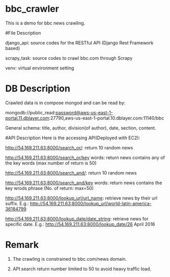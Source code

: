# bbc_crawler
This is a demo for bbc news crawling.



#File Description

django_api: source codes for the RESTful API (Django Rest Framework based)

scrapy_task: source codes to crawl bbc.com through Scrapy

venv: virtual environment setting


# DB Description
Crawled data is in compose mongod and can be read by:

mongodb://public_read:password@aws-us-east-1-portal.11.dblayer.com:27790,aws-us-east-1-portal.10.dblayer.com:11140/bbc

General schema: title, author, division(of author), date, section, content.

#API Description
Here is the accessing API(Deployed with EC2):

http://54.169.211.63:8000/search_or/: return 10 random news

http://54.169.211.63:8000/search_or/key words: return news contains any of the key words (max number of return is 50)

http://54.169.211.63:8000/search_and/: return 10 random news

http://54.169.211.63:8000/search_and/key words: return news contains the key wrods phrase (No. of return: max=50)

http://54.169.211.63:8000/lookup_url/url_name: retrieve news by their url suffix. E.g.: http://54.169.211.63:8000/lookup_url/world-latin-america-36184799

http://54.169.211.63:8000/lookup_date/date_string: retrieve news for specific date. E.g.: http://54.169.211.63:8000/lookup_date/26 April 2016


# Remark
1) The crawling is constrained to bbc.com/news domain. 

2) API search return number limited to 50 to avoid heavy traffic load.
